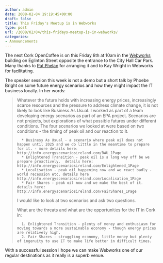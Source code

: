 ```yaml
---
author: admin
date: 2008-02-04 19:19:45+00:00
draft: false
title: This Friday's Meetup is in Webworks
type: post
url: /2008/02/04/this-fridays-meetup-is-in-webworks/
categories:
- Announcements
---
```


The next Cork OpenCoffee is on this Friday 8th at 10am in the [Webworks](http://www.webworkscork.com/) building on Eglinton Street opposite the entrance to the City Hall Car Park. Many thanks to [Pat Phelan](http://blog.roam4free.ie/) for arranging it and to Kay Wright in Webworks for facilitating.

The speaker session this week is not a demo but a short talk by Phoebe Bright on some future energy scenarios and how they might impact the IT business locally. In her words:


<blockquote>Whatever the future holds with increasing energy prices, increasingly scarce resources and the pressure to address climate change, it is not likely to look like Business As Usual.  I worked as part of a team developing energy scenarios as part of an EPA project.  Scenarios are not projects, but explorations of what possible futures under different conditions.  The four scenarios we looked at were based on two conditions - the timing of peak oil and our reaction to it.

> 
> 
	  * Business As Usual - a scenario where peak oil does not happen until 2025 and we do little in the meantime to prepare for it. - more details here: http://info.energyscenariosireland.com/BAU_1Page
	  * Enlightened Transition - peak oil is a long way off be we prepare proactively.  details here: http://info.energyscenariosireland.com/Enlightened_1Page
	  * Localisation - peak oil happening now and we react badly - world recession etc. details here http://info.energyscenariosireland.com/Localisation_1Page
	  * Fair Shares - peak oil now and we make the best of it.  details here: http://info.energyscenariosireland.com/FairShares_1Page

I would like to look at two scenarios and ask two questions.

What are the threats and what are the opportunities for the IT in Cork in:

	  1. Enlightened Transition - plenty of money and enthusiasm for moving towards a more sustainable economy - though energy prices are relatively high.
	  2. Fair Shares - struggling economy, little money but plenty of ingenuity to use IT to make life better in difficult times.

</blockquote>


With a successful session I hope we can make Webworks one of our regular destinations as it really is a superb venue.
